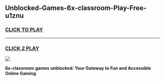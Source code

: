 
## Unblocked-Games-6x-classroom-Play-Free-u1znu
<h3>
<a href="https://premium76.site?title=6x-classroom&ref=22A">CLICK TO PLAY</a></h3>
<hr>

<h3>
<a href="https://premium76.site?title=6x-classroom&ref=22A">CLICK 2 PLAY</a>
  
</h3>

<a href="https://premium76.site?title=6x-classroom&ref=22A"><img src="https://clearcache.store/games.png"></a>


**6x-classroom games unblocked: Your Gateway to Fun and Accessible Online Gaming**
